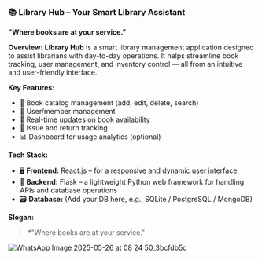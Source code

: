 ### 📚 **Library Hub** – Your Smart Library Assistant

**"Where books are at your service."**

**Overview:**
**Library Hub** is a smart library management application designed to assist librarians with day-to-day operations. It helps streamline book tracking, user management, and inventory control — all from an intuitive and user-friendly interface.

**Key Features:**

* 📖 Book catalog management (add, edit, delete, search)
* 👥 User/member management
* 🔄 Real-time updates on book availability
* 📅 Issue and return tracking
* 📊 Dashboard for usage analytics (optional)

**Tech Stack:**

* 🖥️ **Frontend:** React.js – for a responsive and dynamic user interface
* 🐍 **Backend:** Flask – a lightweight Python web framework for handling APIs and database operations
* 🗃️ **Database:** (Add your DB here, e.g., SQLite / PostgreSQL / MongoDB)

**Slogan:**

> *"Where books are at your service."

![WhatsApp Image 2025-05-26 at 08 24 50_3bcfdb5c](https://github.com/user-attachments/assets/c384e89f-8907-4960-b670-62082b69aa2a)

